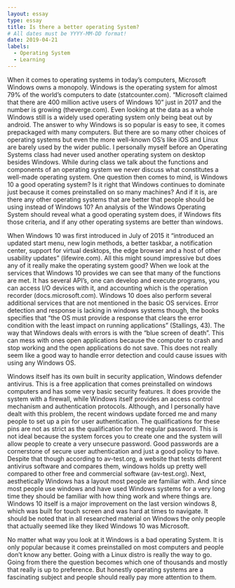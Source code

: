 ```yaml
---
layout: essay
type: essay
title: Is there a better operating System?
# All dates must be YYYY-MM-DD format!
date: 2019-04-21
labels:
  - Operating System
  - Learning
---
```



When it comes to operating systems in today’s computers, Microsoft Windows owns a monopoly. Windows is the operating system for almost 79% of the world’s computers to date 
(statcounter.com).  “Microsoft claimed that there are 400 million active users of Windows 10” just in 2017 and the number is growing (theverge.com).  Even looking at the data as 
a whole Windows still is a widely used operating system only being beat out by android. The answer to why Windows is so popular is easy to see, it comes prepackaged with many 
computers. But there are so many other choices of operating systems but even the more well-known OS’s like iOS and Linux are barely used by the wider public. I personally myself 
before an Operating Systems class had never used another operating system on desktop besides Windows. While during class we talk about the functions and components of an 
operating system we never discuss what constitutes a well-made operating system. One question then comes to mind, is Windows 10 a good operating system? Is it right that Windows 
continues to dominate just because it comes preinstalled on so many machines? And if it is, are there any other operating systems that are better that people should be using 
instead of Windows 10?  An analysis of the Windows Operating System should reveal what a good operating system does, if Windows fits those criteria, and if any other operating 
systems are better than windows. 

When Windows 10 was first introduced in July of 2015 it “introduced an updated start menu, new login methods, a better taskbar, a notification center, support for virtual 
desktops, the edge browser and a host of other usability updates” (lifewire.com). All this might sound impressive but does any of it really make the operating system good? When 
we look at the services that Windows 10 provides we can see that many of the functions are met. It has several API’s, one can develop and execute programs, you can access I/O 
devices with it, and accounting which is the operation recorder (docs.microsoft.com). Windows 10 does also perform several additional services that are not mentioned in the 
basic OS services. Error detection and response is lacking in windows systems though, the books specifies that “the OS must provide a response that clears the error condition 
with the least impact on running applications” (Stallings, 43). The way that Windows deals with errors is with the “blue screen of death”. This can mess with ones open 
applications because the computer to crash and stop working and the open applications do not save. This does not really seem like a good way to handle error detection and could 
cause issues with using any Windows OS.

Windows itself has its own built in security application, Windows defender antivirus. This is a free application that comes preinstalled on windows computers and has some very 
basic security features. It does provide the system with a firewall, while Windows itself provides an access control mechanism and authentication protocols. Although, and I 
personally have dealt with this problem, the recent windows update forced me and many people to set up a pin for user authentication. The qualifications for these pins are not 
as strict as the qualification for the regular password.  This is not ideal because the system forces you to create one and the system will allow people to create a very 
unsecure password. Good passwords are a cornerstone of secure user authentication and just a good policy to have. Despite that though according to av-test.org, a website that 
tests different antivirus software and compares them, windows holds up pretty well compared to other free and commercial software (av-test.org). Next, aesthetically Windows has 
a layout most people are familiar with. And since most people use windows and have used Windows systems for a very long time they should be familiar with how thing work and 
where things are. Windows 10 itself is a major improvement on the last version windows 8, which was built for touch screen and was hard at times to navigate. It should be noted 
that in all researched material on Windows the only people that actually seemed like they liked Windows 10 was Microsoft.

No matter what way you look at it Windows is a bad operating System. It is only popular because it comes preinstalled on most computers and people don’t know any better. Going 
with a Linux distro is really the way to go. Going from there the question becomes which one of thousands and mostly that really is up to preference. But honestly operating 
systems are a fascinating subject and people should really pay more attention to them.






